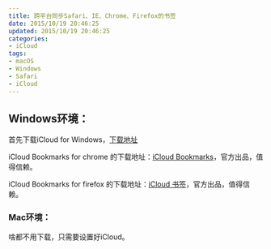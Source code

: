 ```yaml
---
title: 跨平台同步Safari、IE、Chrome、Firefox的书签
date: 2015/10/19 20:46:25
updated: 2015/10/19 20:46:25
categories:
- iCloud
tags:
- macOS
- Windows
- Safari
- iCloud
---
```

## Windows环境：
首先下载iCloud for Windows，[下载地址](https://support.apple.com/zh-cn/HT204283)

iCloud Bookmarks for chrome 的下载地址：[iCloud Bookmarks](https://chrome.google.com/webstore/detail/icloud-bookmarks/fkepacicchenbjecpbpbclokcabebhah)，官方出品，值得信赖。

iCloud Bookmarks for firefox 的下载地址：[iCloud 书签](https://addons.mozilla.org/zh-CN/firefox/addon/icloud-bookmarks/)，官方出品，值得信赖。

### Mac环境：
啥都不用下载，只需要设置好iCloud。
